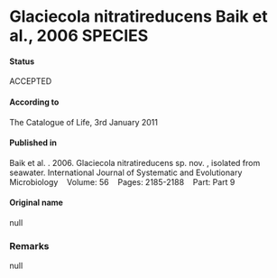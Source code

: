 Glaciecola nitratireducens Baik et al., 2006 SPECIES
=======

#### Status
ACCEPTED

#### According to
The Catalogue of Life, 3rd January 2011

#### Published in
Baik et al. . 2006. Glaciecola nitratireducens sp. nov. , isolated from seawater. International Journal of Systematic and Evolutionary Microbiology    Volume: 56    Pages: 2185-2188    Part: Part 9

#### Original name
null

### Remarks
null